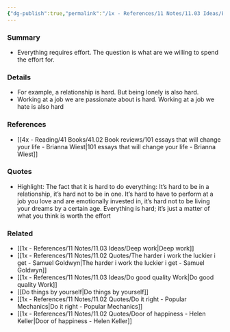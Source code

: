 ```yaml
---
{"dg-publish":true,"permalink":"/1x - References/11 Notes/11.03 Ideas/Everything is hard - what is worth the effort/","title":"Everything is hard - what is worth the effort","noteIcon":"","created":"2022-11-14T21:33:32.000+03:00","updated":"2024-02-14T20:18:32.792+03:00"}
---
```



### Summary
- Everything requires effort. The question is what are we willing to spend the effort for.

### Details
- For example, a relationship is hard. But being lonely is also hard.
- Working at a job we are passionate about is hard. Working at a job we hate is also hard

### References
- [[4x - Reading/41 Books/41.02 Book reviews/101 essays that will change your life - Brianna Wiest\|101 essays that will change your life - Brianna Wiest]]

### Quotes
- Highlight: The fact that it is hard to do everything: It’s hard to be in a relationship, it’s hard not to be in one. It’s hard to have to perform at a job you love and are emotionally invested in, it’s hard not to be living your dreams by a certain age. Everything is hard; it’s just a matter of what you think is worth the effort

### Related
- [[1x - References/11 Notes/11.03 Ideas/Deep work\|Deep work]]
- [[1x - References/11 Notes/11.02 Quotes/The harder i work the luckier i get - Samuel Goldwyn\|The harder i work the luckier i get - Samuel Goldwyn]]
- [[1x - References/11 Notes/11.03 Ideas/Do good quality Work\|Do good quality Work]]
- [[Do things by yourself\|Do things by yourself]]
- [[1x - References/11 Notes/11.02 Quotes/Do it right - Popular Mechanics\|Do it right - Popular Mechanics]]
- [[1x - References/11 Notes/11.02 Quotes/Door of happiness - Helen Keller\|Door of happiness - Helen Keller]]